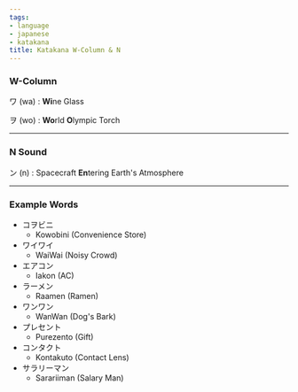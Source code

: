 ```yaml
---
tags:
- language
- japanese
- katakana
title: Katakana W-Column & N
---
```


### W-Column

ワ (wa) : **Wi**ne Glass

ヲ (wo) : **Wo**rld **O**lympic Torch

---

### N Sound

ン (n) : Spacecraft **En**tering Earth's Atmosphere

---

### Example Words

* コヲビニ
	* Kowobini (Convenience Store)
* ワイワイ
	* WaiWai (Noisy Crowd)
* エアコン
	* Iakon (AC)
* ラーメン
	* Raamen (Ramen)
* ワンワン
	* WanWan (Dog's Bark)
* プレセント
	* Purezento (Gift)
* コンタクト
	* Kontakuto (Contact Lens)
* サラリーマン
	* Sarariiman (Salary Man)